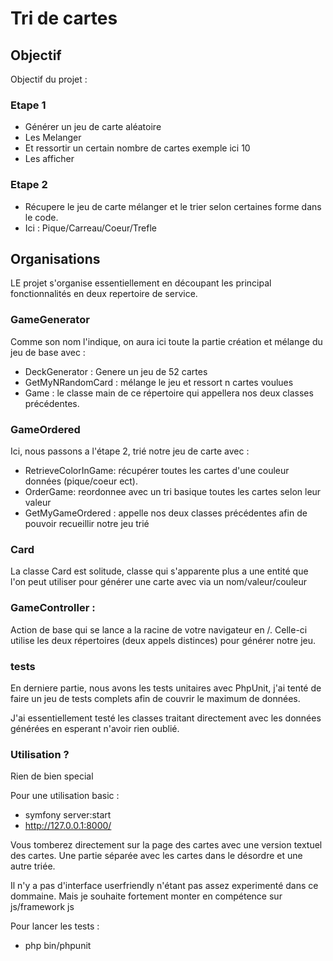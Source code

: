 # Tri de cartes

## Objectif

Objectif du projet : 

### Etape 1
- Générer  un jeu de carte aléatoire
- Les Melanger
- Et ressortir un certain nombre de cartes exemple ici 10
- Les afficher 

### Etape 2
- Récupere le jeu de carte mélanger et le trier selon certaines forme dans le code. 
- Ici : Pique/Carreau/Coeur/Trefle 

## Organisations

LE projet s'organise essentiellement en découpant les principal fonctionnalités en deux repertoire de service.

### GameGenerator

Comme son nom l'indique, on aura ici toute la partie création et mélange du jeu de base avec :
- DeckGenerator : Genere un jeu de 52 cartes
- GetMyNRandomCard :  mélange le jeu et ressort n cartes voulues
- Game :  le classe main de ce répertoire qui appellera nos deux classes précédentes.

### GameOrdered

Ici, nous passons a l'étape 2, trié notre jeu de carte avec :
- RetrieveColorInGame:  récupérer toutes les cartes d'une couleur données (pique/coeur ect).
- OrderGame:  reordonnee avec un tri basique toutes les cartes selon leur valeur
- GetMyGameOrdered : appelle nos  deux classes précédentes afin de pouvoir recueillir notre jeu trié

### Card

La classe Card est solitude, classe qui s'apparente plus  a une entité que l'on peut utiliser pour générer une carte avec
via un nom/valeur/couleur


### GameController :

Action de base qui  se lance a la racine de votre navigateur en /.
Celle-ci utilise les deux répertoires (deux appels distinces) pour générer notre jeu.


### tests

En derniere partie, nous avons les tests unitaires avec PhpUnit, j'ai tenté de faire un jeu de tests complets
afin  de couvrir le maximum de données.

J'ai essentiellement testé les classes traitant directement avec les données  générées en esperant n'avoir rien oublié.


### Utilisation ?

Rien de bien special 

Pour une utilisation basic :
- symfony server:start
- http://127.0.0.1:8000/

Vous tomberez directement sur la page des cartes avec une version textuel des cartes.
Une partie séparée avec les cartes dans le désordre et une autre triée.

Il n'y a pas d'interface userfriendly n'étant pas assez experimenté dans ce dommaine.
Mais je souhaite fortement monter en compétence sur js/framework js

Pour lancer les tests : 
- php bin/phpunit
